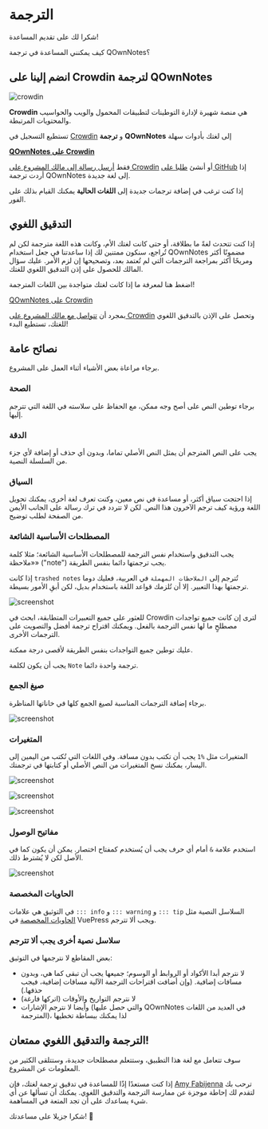# الترجمة

شكرا لك على تقديم المساعدة!

كيف يمكنني المساعدة في ترجمة QOwnNotes؟

## انضم إلينا على Crowdin لترجمة QOwnNotes

![crowdin](/img/crowdin.png)

**Crowdin** هي منصة شهيرة لإدارة التوطينات لتطبيقات المحمول والويب والحواسيب والمحتويات المرتبطة.

تستطيع التسجيل في [Crowdin](https://crowdin.com/project/qownnotes/invite) و **ترجمة** **QOwnNotes** إلى لغتك بأدوات سهلة

**[QOwnNotes على Crowdin](https://crowdin.com/project/qownnotes/invite)**

فقط [أرسل رسالة إلى مالك المشروع على Crowdin](https://crowdin.com/profile/pbek) أو أنشئ [طلبا على GitHub](https://github.com/pbek/QOwnNotes/issues) إذا أردت ترجمة QOwnNotes إلى لغة جديدة.

إذا كنت ترغب في إضافة ترجمات جديدة إلى **اللغات الحالية** يمكنك القيام بذلك على الفور.

## التدقيق اللغوي

إذا كنت تتحدث لغةً ما بطلاقة، أو حتى كانت لغتك الأم، وكانت هذه اللغة مترجمة لكن لم تُراجع، سنكون ممتنين لك إذا ساعدتنا في جعل استخدام QOwnNotes مضمونًا أكثر ومريحًا أكثر بمراجعة الترجمات التي لم تُعتمد بعد، وتصحيحها إن لزم الأمر. عليك سؤال المالك للحصول على إذن التدقيق اللغوي للغتك.

اضغط هنا لمعرفة ما إذا كانت لغتك متواجدة بين اللغات المترجمة!

[QOwnNotes على Crowdin](https://translate.qownnotes.org/)

بمجرد أن [تتواصل مع مالك المشروع على Crowdin](https://crowdin.com/profile/pbek) وتحصل على الإذن بالتدقيق اللغوي للغتك، تستطيع البدء!

## نصائح عامة

برجاء مراعاة بعض الأشياء أثناء العمل على المشروع.

### الصحة

برجاء توطين النص على أصح وجه ممكن، مع الحفاظ على سلاسته في اللغة التي تترجم إليها.

### الدقة

يجب على النص المترجم أن يمثل النص الأصلي تماما، وبدون أي حذف أو إضافة لأي جزء من السلسلة النصية.

### السياق

إذا احتجت سياق أكثر، أو مساعدة في نص معين، وكنت تعرف لغة أخرى، يمكنك تحويل اللغة ورؤية كيف ترجم الآخرون هذا النص. لكن لا تتردد في ترك رسالة على الجانب الأيمن من الصفحة لطلب توضيح.

### المصطلحات الأساسية الشائعة

يجب التدقيق واستخدام نفس الترجمة للمصطلحات الأساسية الشائعة؛ مثلا كلمة «ملاحظة» ("note") يجب ترجمتها دائما بنفس الطريقة.

إذا كانت `trashed notes` تُترجم إلى `الملاحظات المهملة` في العربية، فعليك دوما ترجمتها بهذا التعبير. إلا أن تُلزمك قواعد اللغة باستخدام بديل، لكن أبقِ الأمور بسيطة.

![screenshot](/img/crowdin/screenshot-7.png)

للعثور على جميع التعبيرات المتطابقة، ابحث في Crowdin لترى إن كانت جميع تواجدات مصطلحٍ ما لها نفس الترجمة بالفعل. ويمكنك اقتراح ترجمة أفضل والتصويت على الترجمات الأخرى.

عليك توطين جميع التواجدات بنفس الطريقة لأقصى درجة ممكنة.

يجب أن يكون لكلمة `Note` ترجمة واحدة دائما.

### صيغ الجمع

برجاء إضافة الترجمات المناسبة لصيغ الجمع كلها في خاناتها المناظرة.

![screenshot](/img/crowdin/screenshot-4.png)

### المتغيرات

المتغيرات مثل `%1` يجب أن تكتب بدون مسافة. وفي اللغات التي تُكتب من اليمين إلى اليسار، يمكنك نسخ المتغيرات من النص الأصلي أو كتابتها في ترجمتك.

![screenshot](/img/crowdin/screenshot-1.png)

![screenshot](/img/crowdin/screenshot-5.png)

![screenshot](/img/crowdin/screenshot-3.png)

### مفاتيح الوصول

استخدم علامة `&` أمام أي حرف يجب أن يُستخدم كمفتاح اختصار. يمكن أن يكون كما في الأصل لكن لا يُشترط ذلك.

![screenshot](/img/crowdin/screenshot-4.png)

### الحاويات المخصصة

السلاسل النصية مثل <code dir="ltr">::: tip</code> و <code dir="ltr">::: warning</code> و <code dir="ltr">::: info</code> في التوثيق هي علامات [الحاويات المخصصة](https://vuepress.vuejs.org/guide/markdown.html#custom-containers) في VuePress ويجب ألا تترجم.

### سلاسل نصية أخرى يجب ألا تترجم

بعض المقاطع لا نترجمها في التوثيق:

- لا نترجم أبدا الأكواد أو الروابط أو الوسوم؛ جميعها يجب أن تبقى كما هي، وبدون مسافات إضافية. (وإن أضافت اقتراحات الترجمة الآلية مسافات إضافية، فيجب حذفها.)
- لا نترجم التواريخ والأوقات (اتركها فارغة)
- وأيضا لا نترجم الإشارات (والتي حصل عليها QOwnNotes في العديد من اللغات المترجمة)، لذا يمكنك ببساطة تخطيها

## الترجمة والتدقيق اللغوي ممتعان!

سوف تتعامل مع لغة هذا التطبيق، وستتعلم مصطلحات جديدة، وستتلقى الكثير من المعلومات عن المشروع.

إذا كنت مستعدًا إذًا للمساعدة في تدقيق ترجمة لغتك، فإن [Amy Fabijenna](https://crowdin.com/profile/rawfreeamy) ترحب بك لتقدم لك إحاطة موجزة عن ممارسة الترجمة والتدقيق اللغوي. يمكنك أن تسألها عن أي شيء يساعدك على أن تجد المتعة في المساهمة.

شكرا جزيلا على مساعدتك! 🙂
